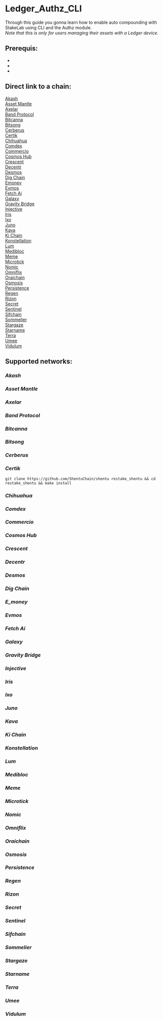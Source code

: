 # Ledger_Authz_CLI
Through this guide you gonna learn how to enable auto compounding with StakeLab using CLI and the Authz module.  
*Note that this is only for users managing their assets with a Ledger device.*  

## Prerequis:  
*   
*   
*    

## Direct link to a chain:  
[Akash](https://github.com/StakeLab-Hub/Ledger_Authz_CLI/blob/main/README.md#akash)  
[Asset Mantle](https://github.com/StakeLab-Hub/Ledger_Authz_CLI/blob/main/README.md#asset-mantle)  
[Axelar](https://github.com/StakeLab-Hub/Ledger_Authz_CLI/blob/main/README.md#axelar)  
[Band Protocol](https://github.com/StakeLab-Hub/Ledger_Authz_CLI/blob/main/README.md#band-protocol)  
[Bitcanna](https://github.com/StakeLab-Hub/Ledger_Authz_CLI/blob/main/README.md#bitcanna)  
[Bitsong](https://github.com/StakeLab-Hub/Ledger_Authz_CLI/blob/main/README.md#bitsong)  
[Cerberus](https://github.com/StakeLab-Hub/Ledger_Authz_CLI/blob/main/README.md#cerberus)  
[Certik](https://github.com/StakeLab-Hub/Ledger_Authz_CLI/blob/main/README.md#certik)  
[Chihuahua](https://github.com/StakeLab-Hub/Ledger_Authz_CLI/blob/main/README.md#chihuahua)  
[Comdex](https://github.com/StakeLab-Hub/Ledger_Authz_CLI/blob/main/README.md#comdex)  
[Commercio](https://github.com/StakeLab-Hub/Ledger_Authz_CLI/blob/main/README.md#commercio)  
[Cosmos Hub](https://github.com/StakeLab-Hub/Ledger_Authz_CLI/blob/main/README.md#cosmos-hub)  
[Crescent](https://github.com/StakeLab-Hub/Ledger_Authz_CLI/blob/main/README.md#crescent)  
[Decentr](https://github.com/StakeLab-Hub/Ledger_Authz_CLI/blob/main/README.md#decentr)  
[Desmos](https://github.com/StakeLab-Hub/Ledger_Authz_CLI/blob/main/README.md#desmos)  
[Dig Chain](https://github.com/StakeLab-Hub/Ledger_Authz_CLI/blob/main/README.md#dig-chain)  
[Emoney](https://github.com/StakeLab-Hub/Ledger_Authz_CLI/blob/main/README.md#emoney)  
[Evmos](https://github.com/StakeLab-Hub/Ledger_Authz_CLI/blob/main/README.md#evmos)  
[Fetch Ai](https://github.com/StakeLab-Hub/Ledger_Authz_CLI/blob/main/README.md#fetch-ai)  
[Galaxy](https://github.com/StakeLab-Hub/Ledger_Authz_CLI/blob/main/README.md#galaxy)  
[Gravity Bridge](https://github.com/StakeLab-Hub/Ledger_Authz_CLI/blob/main/README.md#gravity-bridge)  
[Injective](https://github.com/StakeLab-Hub/Ledger_Authz_CLI/blob/main/README.md#injective)  
[Iris](https://github.com/StakeLab-Hub/Ledger_Authz_CLI/blob/main/README.md#iris)  
[Ixo](https://github.com/StakeLab-Hub/Ledger_Authz_CLI/blob/main/README.md#ixo)  
[Juno](https://github.com/StakeLab-Hub/Ledger_Authz_CLI/blob/main/README.md#juno)  
[Kava](https://github.com/StakeLab-Hub/Ledger_Authz_CLI/blob/main/README.md#kava)  
[Ki Chain](https://github.com/StakeLab-Hub/Ledger_Authz_CLI/blob/main/README.md#ki-chain)  
[Konstellation](https://github.com/StakeLab-Hub/Ledger_Authz_CLI/blob/main/README.md#konstellation)  
[Lum](https://github.com/StakeLab-Hub/Ledger_Authz_CLI/blob/main/README.md#lum)  
[Medibloc](https://github.com/StakeLab-Hub/Ledger_Authz_CLI/blob/main/README.md#medibloc)  
[Meme](https://github.com/StakeLab-Hub/Ledger_Authz_CLI/blob/main/README.md#meme)  
[Microtick](https://github.com/StakeLab-Hub/Ledger_Authz_CLI/blob/main/README.md#microtick)  
[Nomic](https://github.com/StakeLab-Hub/Ledger_Authz_CLI/blob/main/README.md#nomic)  
[Omniflix](https://github.com/StakeLab-Hub/Ledger_Authz_CLI/blob/main/README.md#omniflix)  
[Oraichain](https://github.com/StakeLab-Hub/Ledger_Authz_CLI/blob/main/README.md#oraichain)  
[Osmosis](https://github.com/StakeLab-Hub/Ledger_Authz_CLI/blob/main/README.md#osmosis)  
[Persistence](https://github.com/StakeLab-Hub/Ledger_Authz_CLI/blob/main/README.md#persistence)  
[Regen](https://github.com/StakeLab-Hub/Ledger_Authz_CLI/blob/main/README.md#regen)  
[Rizon](https://github.com/StakeLab-Hub/Ledger_Authz_CLI/blob/main/README.md#rizon)  
[Secret](https://github.com/StakeLab-Hub/Ledger_Authz_CLI/blob/main/README.md#secret)  
[Sentinel](https://github.com/StakeLab-Hub/Ledger_Authz_CLI/blob/main/README.md#sentinel)  
[Sifchain](https://github.com/StakeLab-Hub/Ledger_Authz_CLI/blob/main/README.md#sifchain)  
[Sommelier](https://github.com/StakeLab-Hub/Ledger_Authz_CLI/blob/main/README.md#sommelier)  
[Stargaze](https://github.com/StakeLab-Hub/Ledger_Authz_CLI/blob/main/README.md#stargaze)  
[Starname](https://github.com/StakeLab-Hub/Ledger_Authz_CLI/blob/main/README.md#starname)  
[Terra](https://github.com/StakeLab-Hub/Ledger_Authz_CLI/blob/main/README.md#terra)  
[Umee](https://github.com/StakeLab-Hub/Ledger_Authz_CLI/blob/main/README.md#umee)  
[Vidulum](https://github.com/StakeLab-Hub/Ledger_Authz_CLI/blob/main/README.md#vidulum)   

## Supported networks:  

### _Akash_  

### _Asset Mantle_  

### _Axelar_  

### _Band Protocol_  

### _Bitcanna_  

### _Bitsong_  

### _Cerberus_  

### _Certik_  
`git clone https://github.com/ShentuChain/shentu restake_shentu && cd restake_shentu && make install`  

### _Chihuahua_  

### _Comdex_  

### _Commercio_  

### _Cosmos Hub_  

### _Crescent_  

### _Decentr_  

### _Desmos_  

### _Dig Chain_  

### _E_money_  

### _Evmos_  

### _Fetch Ai_  

### _Galaxy_  

### _Gravity Bridge_  

### _Injective_  

### _Iris_  

### _Ixo_  

### _Juno_  

### _Kava_  

### _Ki Chain_  

### _Konstellation_  

### _Lum_  

### _Medibloc_  

### _Meme_  

### _Microtick_  

### _Nomic_  

### _Omniflix_  

### _Oraichain_  

### _Osmosis_  

### _Persistence_  

### _Regen_  

### _Rizon_  

### _Secret_  

### _Sentinel_  

### _Sifchain_  

### _Sommelier_  

### _Stargaze_  

### _Starname_  

### _Terra_  

### _Umee_  

### _Vidulum_  
